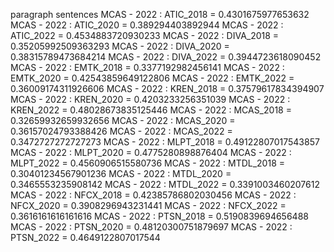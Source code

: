paragraph
sentences
MCAS - 2022 : ATIC_2018 = 0.4301675977653632
MCAS - 2022 : ATIC_2020 = 0.389294403892944
MCAS - 2022 : ATIC_2022 = 0.4534883720930233
MCAS - 2022 : DIVA_2018 = 0.35205992509363293
MCAS - 2022 : DIVA_2020 = 0.38315789473684214
MCAS - 2022 : DIVA_2022 = 0.3944723618090452
MCAS - 2022 : EMTK_2018 = 0.3377192982456141
MCAS - 2022 : EMTK_2020 = 0.42543859649122806
MCAS - 2022 : EMTK_2022 = 0.36009174311926606
MCAS - 2022 : KREN_2018 = 0.37579617834394907
MCAS - 2022 : KREN_2020 = 0.4203233256351039
MCAS - 2022 : KREN_2022 = 0.48028673835125446
MCAS - 2022 : MCAS_2018 = 0.32659932659932656
MCAS - 2022 : MCAS_2020 = 0.36157024793388426
MCAS - 2022 : MCAS_2022 = 0.3472727272727273
MCAS - 2022 : MLPT_2018 = 0.49122807017543857
MCAS - 2022 : MLPT_2020 = 0.4775280898876404
MCAS - 2022 : MLPT_2022 = 0.4560906515580736
MCAS - 2022 : MTDL_2018 = 0.30401234567901236
MCAS - 2022 : MTDL_2020 = 0.3465553235908142
MCAS - 2022 : MTDL_2022 = 0.3391003460207612
MCAS - 2022 : NFCX_2018 = 0.42385786802030456
MCAS - 2022 : NFCX_2020 = 0.3908296943231441
MCAS - 2022 : NFCX_2022 = 0.3616161616161616
MCAS - 2022 : PTSN_2018 = 0.5190839694656488
MCAS - 2022 : PTSN_2020 = 0.48120300751879697
MCAS - 2022 : PTSN_2022 = 0.4649122807017544
